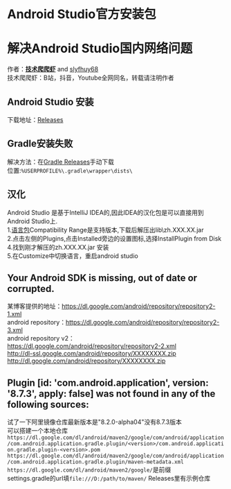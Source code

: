 # Android Studio官方安装包 
# 解决Android Studio国内网络问题


作者：**[技术爬爬虾](https://github.com/tech-shrimp/me)** and [slyfhuy68](https://github.com/slyfhuy68) <br>
技术爬爬虾：B站，抖音，Youtube全网同名，转载请注明作者<br>

## Android Studio 安装
下载地址：[Releases](https://github.com/slyfhuy68/android_studio_installer/releases)
## Gradle安装失败
解决方法：在[Gradle Releases](https://github.com/gradle/gradle-distributions/releases)手动下载<br>
位置:`%USERPROFILE%\.gradle\wrapper\dists\`
## 汉化
Android Studio 是基于IntelliJ IDEA的,因此IDEA的汉化包是可以直接用到Android Studio上.<br>
1.[语言包](https://plugins.jetbrains.com/plugin/13710-chinese-simplified-language-pack----/versions)Compatibility Range是支持版本,下载后解压出lib\zh.XXX.XX.jar <br>
2.点击左侧的Plugins,点击Installed旁边的设置图标,选择InstallPlugin from Disk <br>
4.找到刚才解压的zh.XXX.XX.jar 安装 <br>
5.在Customize中切换语言，重启android studio<br>
## Your Android SDK is missing, out of date or corrupted.
某博客提供的地址：https://dl.google.com/android/repository/repository2-1.xml<br>
android repository：https://dl.google.com/android/repository/repository2-3.xml<br>
android repository v2：https://dl.google.com/android/repository/repository2-2.xml<br>
http://dl-ssl.google.com/android/repository/XXXXXXXX.zip
http://dl.google.com/android/repository/XXXXXXXX.zip
## Plugin [id: 'com.android.application', version: '8.7.3', apply: false] was not found in any of the following sources:
试了一下阿里镜像仓库最新版本是"8.2.0-alpha04"没有8.7.3版本<br>
可以搭建一个本地仓库<br>
`https://dl.google.com/dl/android/maven2/google/com/android/application/com.android.application.gradle.plugin/<version>/com.android.application.gradle.plugin-<version>.pom`<br>
`https://dl.google.com/dl/android/maven2/google/com/android/application/com.android.application.gradle.plugin/maven-metadata.xml`<br>
`https://dl.google.com/dl/android/maven2/google/`是前缀<br>
settings.gradle的url填`file:///D:/path/to/maven/`
Releases里有示例仓库

